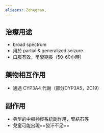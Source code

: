 ```yaml
---
aliases: Zonegran,
---
```

## 治療用途
- broad spectrum
- 用於 partial & generalized seizure
- 口服有效，半衰期長（50-60小時）
## 藥物相互作用
- 通過 CYP3A4 代謝（部分CYP3A5，2C19）
## 副作用
- 典型的中樞神經系統副作用，腎結石等
- 兒童可能出現==發汗不足==